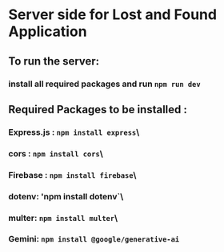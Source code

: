# Server side for Lost and Found Application

## To run the server:
### install all required packages and run `npm run dev`

## Required Packages to be installed :

### Express.js : `npm install express`\
### cors : `npm install cors`\
### Firebase : `npm install firebase`\
### dotenv: 'npm install dotenv`\
### multer: `npm install multer`\
### Gemini: `npm install @google/generative-ai`
